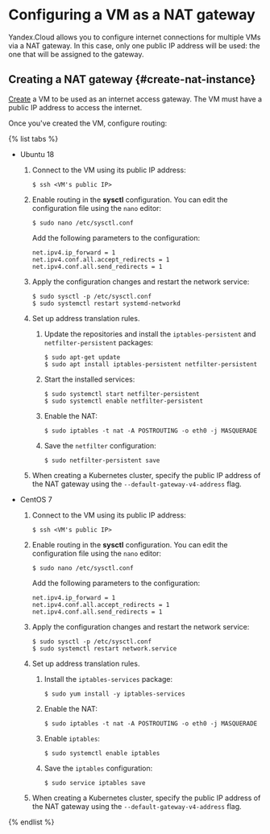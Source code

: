 # Configuring a VM as a NAT gateway

Yandex.Cloud allows you to configure internet connections for multiple VMs via a NAT gateway. In this case, only one public IP address will be used: the one that will be assigned to the gateway.

## Creating a NAT gateway {#create-nat-instance}

[Create](../../compute/quickstart/quick-create-linux.md) a VM to be used as an internet access gateway. The VM must have a public IP address to access the internet.

Once you've created the VM, configure routing:

{% list tabs %}

- Ubuntu 18
  
  1. Connect to the VM using its public IP address:
  
     ```
     $ ssh <VM's public IP>
     ```
  
  1. Enable routing in the **sysctl** configuration. You can edit the configuration file using the `nano` editor:
  
     ```
     $ sudo nano /etc/sysctl.conf
     ```
  
     Add the following parameters to the configuration:
  
     ```
     net.ipv4.ip_forward = 1
     net.ipv4.conf.all.accept_redirects = 1
     net.ipv4.conf.all.send_redirects = 1
     ```
  
  1. Apply the configuration changes and restart the network service:
  
     ```
     $ sudo sysctl -p /etc/sysctl.conf
     $ sudo systemctl restart systemd-networkd
     ```
  
  1. Set up address translation rules.
  
     1. Update the repositories and install the `iptables-persistent` and `netfilter-persistent` packages:
  
        ```
        $ sudo apt-get update
        $ sudo apt install iptables-persistent netfilter-persistent 
        ```
  
     1. Start the installed services:
  
        ```
        $ sudo systemctl start netfilter-persistent 
        $ sudo systemctl enable netfilter-persistent
        ```
  
     1. Enable the NAT:
  
        ```
        $ sudo iptables -t nat -A POSTROUTING -o eth0 -j MASQUERADE
        ```
  
     1. Save the `netfilter` configuration:
  
        ```
        $ sudo netfilter-persistent save
        ```
  
  1. When creating a Kubernetes cluster, specify the public IP address of the NAT gateway using the `--default-gateway-v4-address` flag.
  
- CentOS 7
  
  1. Connect to the VM using its public IP address:
  
     ```
     $ ssh <VM's public IP>
     ```
  
  1. Enable routing in the **sysctl** configuration. You can edit the configuration file using the `nano` editor:
  
     ```
     $ sudo nano /etc/sysctl.conf
     ```
  
     Add the following parameters to the configuration:
  
     ```
     net.ipv4.ip_forward = 1
     net.ipv4.conf.all.accept_redirects = 1
     net.ipv4.conf.all.send_redirects = 1
     ```
  
  1. Apply the configuration changes and restart the network service:
  
     ```
     $ sudo sysctl -p /etc/sysctl.conf
     $ sudo systemctl restart network.service
     ```
  
  1. Set up address translation rules.
  
     1. Install the `iptables-services` package:
  
        ```
        $ sudo yum install -y iptables-services 
        ```
  
     1. Enable the NAT:
  
        ```
        $ sudo iptables -t nat -A POSTROUTING -o eth0 -j MASQUERADE
        ```
  
     1. Enable `iptables`:
  
        ```
        $ sudo systemctl enable iptables
        ```
  
     1. Save the `iptables` configuration:
  
        ```
        $ sudo service iptables save
        ```
  
  1. When creating a Kubernetes cluster, specify the public IP address of the NAT gateway using the `--default-gateway-v4-address` flag.
  
{% endlist %}

